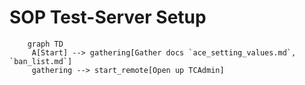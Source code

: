 # ____SOP____ Test-Server Setup

```mermaid
    graph TD
     A[Start] --> gathering[Gather docs `ace_setting_values.md`, `ban_list.md`]
     gathering --> start_remote[Open up TCAdmin]

```
